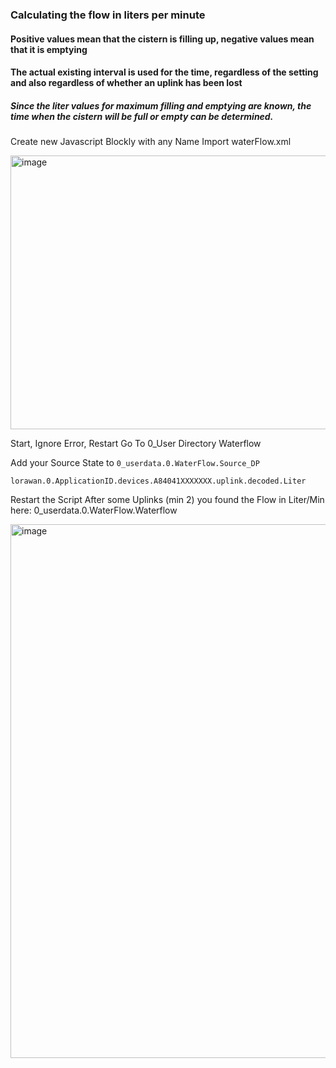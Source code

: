 ### Calculating the flow in liters per minute
#### Positive values ​​mean that the cistern is filling up, negative values ​​mean that it is emptying
#### The actual existing interval is used for the time, regardless of the setting and also regardless of whether an uplink has been lost

##### Since the liter values ​​for maximum filling and emptying are known, the time when the cistern will be full or empty can be determined.

Create new Javascript Blockly with any Name
Import waterFlow.xml

<img width="890" height="438" alt="image" src="https://github.com/user-attachments/assets/ee128559-92e1-4204-a343-015d79e8eaa8" />

Start, Ignore Error, Restart
Go To 0_User Directory Waterflow


Add your Source State to ```0_userdata.0.WaterFlow.Source_DP```

```lorawan.0.ApplicationID.devices.A84041XXXXXXX.uplink.decoded.Liter```

Restart the Script
After some Uplinks (min 2) you found the Flow in Liter/Min here:
0_userdata.0.WaterFlow.Waterflow

<img width="1402" height="854" alt="image" src="https://github.com/user-attachments/assets/dc286dc1-3fdc-4e47-bbf8-7fff165c757d" />


